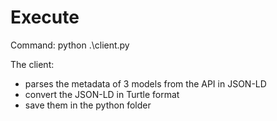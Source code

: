 # Execute

Command:
python .\client.py

The client:
- parses the metadata of 3 models from the API in JSON-LD
- convert the JSON-LD in Turtle format
- save them in the python folder